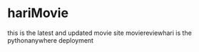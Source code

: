 # hariMovie

this is the latest and updated movie site
moviereviewhari is the pythonanywhere deployment
